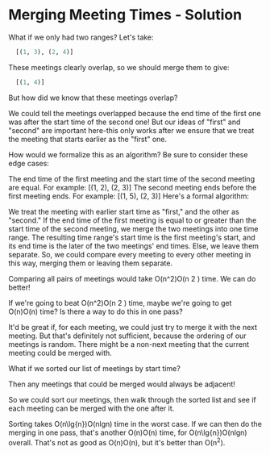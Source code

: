 # Merging Meeting Times - Solution

What if we only had two ranges? Let's take:

```Python
  [(1, 3), (2, 4)]
```

These meetings clearly overlap, so we should merge them to give:

```Python
  [(1, 4)]
```

But how did we know that these meetings overlap?

We could tell the meetings overlapped because the end time of the first one was after the start time of the second one! But our ideas of "first" and "second" are important here-this only works after we ensure that we treat the meeting that starts earlier as the "first" one.

How would we formalize this as an algorithm? Be sure to consider these edge cases:

The end time of the first meeting and the start time of the second meeting are equal. For example: [(1, 2), (2, 3)]
The second meeting ends before the first meeting ends. For example: [(1, 5), (2, 3)]
Here's a formal algorithm:

We treat the meeting with earlier start time as "first," and the other as "second."
If the end time of the first meeting is equal to or greater than the start time of the second meeting, we merge the two meetings into one time range. The resulting time range's start time is the first meeting's start, and its end time is the later of the two meetings' end times.
Else, we leave them separate.
So, we could compare every meeting to every other meeting in this way, merging them or leaving them separate.

Comparing all pairs of meetings would take O(n^2)O(n
2
 ) time. We can do better!

If we're going to beat O(n^2)O(n
2
 ) time, maybe we're going to get O(n)O(n) time? Is there a way to do this in one pass?

It'd be great if, for each meeting, we could just try to merge it with the next meeting. But that's definitely not sufficient, because the ordering of our meetings is random. There might be a non-next meeting that the current meeting could be merged with.

What if we sorted our list of meetings by start time?

Then any meetings that could be merged would always be adjacent!

So we could sort our meetings, then walk through the sorted list and see if each meeting can be merged with the one after it.

Sorting takes O(n\lg{n})O(nlgn) time in the worst case. If we can then do the merging in one pass, that's another O(n)O(n) time, for O(n\lg{n})O(nlgn) overall. That's not as good as O(n)O(n), but it's better than O(n<sup>2</sup>).
